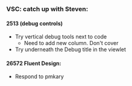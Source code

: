 ### VSC: catch up with Steven:
#### 2513 (debug controls)
- Try vertical debug tools next to code
    - Need to add new column. Don't cover
- Try underneath the Debug title in the viewlet

#### 26572 Fluent Design:
- Respond to pmkary 
